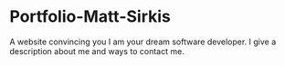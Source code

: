 # Portfolio-Matt-Sirkis
 A website convincing you I am your dream software developer. I give a description about me and ways to contact me.
